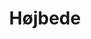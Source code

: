 ---
title: "Højbede"
description: "Eksklusive højbede i cortenstål - designet til den moderne have"
weight: 3
image: "/images/cases/plantekasse.png"
features:
  - "Vedligeholdelsesfri cortenstål"
  - "Mange forskellige størrelser"
  - "Mulighed for specialmål"
  - "Nem montering"
  - "Lang holdbarhed"
  - "Moderne design"
sections:
  - title: "Tidløst Design"
    subtitle: "Højbede der holder"
    image: "/images/cases/plantekasse.png"
    align: "right"
    content: "Vores højbede i cortenstål kombinerer funktionalitet med æstetik. Den karakteristiske rust-patina giver et moderne og eksklusivt udtryk, der kun bliver smukkere med tiden. Højbedene er fremstillet i kraftig cortenstål, der sikrer mange års holdbarhed uden behov for vedligeholdelse."

  - title: "Fleksible Løsninger"
    subtitle: "Tilpasset dit behov"
    image: "/images/cases/afk-text.png"
    align: "left"
    content: "Vi tilbyder højbede i forskellige standardstørrelser, men kan også producere efter specialmål. Uanset om du ønsker et enkelt højbed eller en komplet køkkenhave, kan vi hjælpe med at finde den perfekte løsning. Alle højbede leveres som samlesæt med udførlig monteringsvejledning."

cases:
  - title: "Urban Kitchen Garden"
    description: "En komplet køkkenhave med forskellige højbede i forskellige niveauer, integreret med stisystem og vandingssystem."
    image: "/images/cases/plantekasse.png"

  - title: "Villa Haven"
    description: "En serie af højbede der skaber rum og struktur i haven, kombineret med indbyggede bænke og belysning."
    image: "/images/cases/afk-text.png"

kontakt:
  title: "Start Dit Haveprojekt"
  content: "Vi hjælper dig med at vælge de rigtige højbede til dit projekt. Kontakt os for professionel rådgivning."
  cta: "Kontakt Os Nu"
--- 